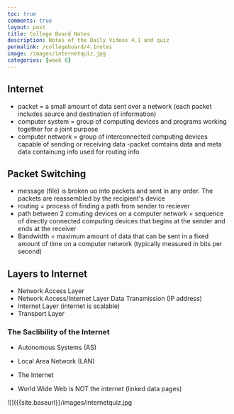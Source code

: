 ```yaml
---
toc: true
comments: true
layout: post
title: College Board Notes
description: Notes of the Daily Videos 4.1 and quiz
permalink: /collegeboard/4.1notes
image: /images/internetquiz.jpg
categories: [week 8]
---
```


## Internet
- packet = a small amount of data sent over a network (each packet includes source and destination of information)
- computer system = group of computing devices and programs working together for a joint purpose
- computer network = group of interconnected computing devices capable of sending or receiving data
-packet comtains data and meta data containung info used for routing info

## Packet Switching
- message (file) is broken uo into packets and sent in any order. The packets are reassembled by the recipient's device
- routing = process of finding a path from sender to reciever
- path between 2 comuting devices on a computer network = sequence of directly connected computing devices that begins at the sender and ends at the receiver
- Bandwidth = maximum amount of data that can be sent in a fixed amount of time on a computer network (typically measured in bits per second)

## Layers to Internet
- Network Access Layer
- Network Access/Internet Layer Data Transmission (IP address)
- Internet Layer (internet is scalable)
- Transport Layer

### The Saclibility of the Internet
- Autonomous Systems (AS) 
- Local Area Network (LAN)
- The Internet


- World Wide Web is NOT the internet (linked data pages)

![]({{site.baseurl}}/images/internetquiz.jpg